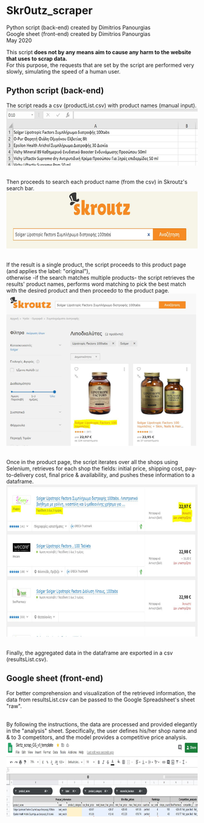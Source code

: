 # Skr0utz_scraper
Python script (back-end) created by Dimitrios Panourgias
<br/> Google sheet (front-end) created by Dimitrios Panourgias
<br/> May 2020

This script **does not by any means aim
to cause any harm to the website
that uses to scrap data.** <br/> For this purpose, the
requests that are set by the script are performed
very slowly, simulating the speed of a human user.


## Python script (back-end) 
The script reads a csv (productList.csv) with product names (manual input). 
<img src="https://github.com/dpan331/Skr0utz_scraper/blob/master/skrtz_img/productsList.JPG" height="150" width="600">

<br/> Then proceeds to search each product name (from the csv) in Skroutz's search bar. 
<img src="https://github.com/dpan331/Skr0utz_scraper/blob/master/skrtz_img/productSearchBar.JPG" height="150" width="600">

<br/> If the result is a single product, the script proceeds to this product page (and applies the label: "original"),
<br/> otherwise -if the search matches multiple products- the script retrieves the results' product names, performs word matching to pick the best match with the desired product and then proceedσ to the product page.
<img src="https://github.com/dpan331/Skr0utz_scraper/blob/master/skrtz_img/bestMatch.JPG" height="400" width="500">

<br/> Once in the product page, the script iterates over all the shops using Selenium, retrieves for each shop the fields: initial price, shipping cost, pay-to-delivery cost, final price & availability, and pushes these information to a dataframe.
<img src="https://github.com/dpan331/Skr0utz_scraper/blob/master/skrtz_img/fetchData.JPG" height="400" width="600">

<br/> Finally, the aggregated data in the dataframe are exported in a csv (resultsList.csv).


## Google sheet (front-end)
For better comprehension and visualization of the retrieved information, the data from resultsList.csv can be passed to the Google Spreadsheet's sheet "raw".

<br/> By following the instructions, the data are processed and provided elegantly in the "analysis" sheet. Specifically, the user defines his/her shop name and & to 3 competitors, and the model provides a competitive price analysis.
<img src="https://github.com/dpan331/Skr0utz_scraper/blob/master/skrtz_img/googleSheetSkroutz.JPG" height="200" width="6800">

